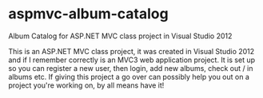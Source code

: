 aspmvc-album-catalog
====================

Album Catalog for ASP.NET MVC class project in Visual Studio 2012

This is an ASP.NET MVC class project, it was created in Visual Studio 2012 and if I remember correctly is an MVC3 web application project. It is set up so you can register a new user, then login, add new albums, check out / in albums etc. If giving this project a go over can possibly help you out on a project you're working on, by all means have it!
